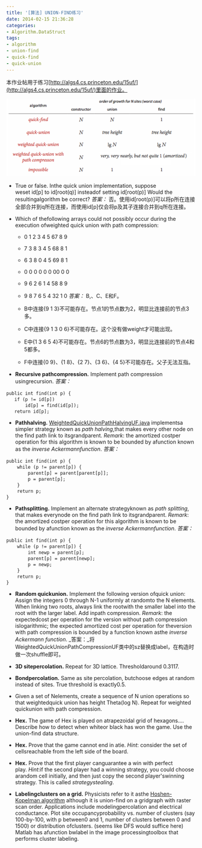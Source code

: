 ```yaml
---
title: '[算法] UNION-FIND练习'
date: 2014-02-15 21:36:28
categories: 
- Algorithm.DataStruct
tags: 
- algorithm
- union-find
- quick-find
- quick-union
---
```

本作业帖用于练习[http://algs4.cs.princeton.edu/15uf/](http://algs4.cs.princeton.edu/15uf/)里面的作业。

![[算法] UNION-FIND练习](/images/2014/2/0026uWfMzy73RyEdfyb1b.png)

- True or false. Inthe quick union implementation, suppose weset id[p] to id[root(q)] insteadof setting id[root(p)] Would the resultingalgorithm be correct?
_答案：_ 否。使用id[root(p)]可以将p所在连接全部合并到q所在连接，而使用id[p]仅会将p及其子连接合并到q所在连接。

- Which of thefollowing arrays could not possibly occur during the execution ofweighted quick union with path compression:
  - 0 1 2 3 4 5 67 8 9
  - 7 3 8 3 4 5 68 8 1
  - 6 3 8 0 4 5 69 8 1
  - 0 0 0 0 0 0 00 0 0
  - 9 6 2 6 1 4 58 8 9
  - 9 8 7 6 5 4 32 1 0
_答案：_ B,、C、E和F。

  - B中连接{9 1 3}不可能存在。节点1的节点数为2，明显比连接前的节点3多。
  - C中连接{9 1 3 0 6}不可能存在。这个没有做weight才可能出现。
  - E中{1 3 6 5 4}不可能存在。节点6的节点数为3，明显比连接前的节点4和5都多。
  - F中连接{0 9}、{1 8}、{2 7}、{3 6}、{4 5}不可能存在。父子无法互指。
- **Recursive pathcompression.** Implement path compression usingrecursion.
_答案：_
```
public int find(int p) {
   if (p != id[p])
       id[p] = find(id[p]);
   return id[p];
```

- **Pathhalving.** [WeightedQuickUnionPathHalvingUF.java](http://algs4.cs.princeton.edu/15uf/WeightedQuickUnionPathHalvingUF.java.html) implementsa simpler strategy known as _path halving_,that makes every other node on the find path link to itsgrandparent. _Remark_: the amortized costper operation for this algorithm is known to be bounded by afunction known as the _inverse Ackermannfunction_.
_答案：_
```
public int find(int p) {
    while (p != parent[p]) {
        parent[p] = parent[parent[p]];
        p = parent[p];
    }
    return p;
}
```

- **Pathsplitting.** Implement an alternate strategyknown as _path splitting_, that makes everynode on the find path link to itsgrandparent. _Remark_: the amortized costper operation for this algorithm is known to be bounded by afunction known as the _inverse Ackermannfunction_.
_答案：_
```
public int find(int p) {
    while (p != parent[p]) {
        int newp = parent[p];
        parent[p] = parent[newp];
        p = newp;
    }
    return p;
}
```

- **Random quickunion.** Implement the following version ofquick union: Assign the integers 0 through N-1 uniformly at randomto the N elements. When linking two roots, always link the rootwith the smaller label into the root with the larger label. Add inpath compression. _Remark_: the expectedcost per operation for the version without path compression islogarithmic; the expected amortized cost per operation for theversion with path compression is bounded by a function known asthe _inverse Ackermann function_.
_答案：_将WeightedQuickUnionPathCompressionUF类中的sz替换成label，在构造时做一次shuffle即可。

- **3D sitepercolation.** Repeat for 3D lattice. Thresholdaround 0.3117.
- **Bondpercolation.** Same as site percolation, butchoose edges at random instead of sites. True threshold is exactly0.5.
- Given a set of Nelements, create a sequence of N union operations so that weightedquick union has height Theta(log N). Repeat for weighted quickunion with path compression.
- **Hex.** The game of Hex is played on atrapezoidal grid of hexagons.... Describe how to detect when whiteor black has won the game. Use the union-find data structure.
- **Hex.** Prove that the game cannot end in atie. _Hint_: consider the set of cellsreachable from the left side of the board.
- **Hex.** Prove that the first player canguarantee a win with perfect play. _Hint_:if the second player had a winning strategy, you could choose arandom cell initially, and then just copy the second player'swinning strategy. This is called _strategystealing_.
- **Labelingclusters on a grid.** Physicists refer to it asthe [Hoshen-Kopelman algorithm](http://splorg.org:8080/people/tobin/projects/hoshenkopelman/hoshenkopelman.html) although it is union-find on a gridgraph with raster scan order. Applications include modelingpercolation and electrical conductance. Plot site occupancyprobability vs. number of clusters (say 100-by-100, with p between0 and 1, number of clusters between 0 and 1500) or distribution ofclusters. (seems like DFS would suffice here) Matlab has afunction bwlabel in the image processingtoolbox that performs cluster labeling.